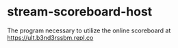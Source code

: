 # stream-scoreboard-host
 The program necessary to utilize the online scoreboard at https://ult.b3nd3rssbm.repl.co
